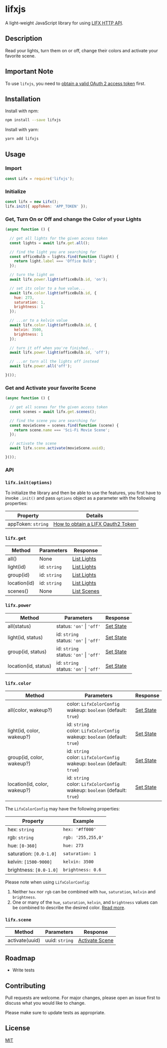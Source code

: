 # lifxjs
A light-weight JavaScript library for using [LIFX HTTP API](https://api.developer.lifx.com).

## Description

Read your lights, turn them on or off, change their colors and activate your favorite scene.

## Important Note

To use `lifxjs`, you need to [obtain a valid OAuth 2 access token](https://api.developer.lifx.com/docs/authentication) first.

## Installation

Install with npm:

```bash
npm install --save lifxjs
```

Install with yarn:

```bash
yarn add lifxjs
```

## Usage

### Import

```javascript
const Lifx = require('lifxjs');
```

### Initialize

```javascript
const lifx = new Lifx();
lifx.init({ appToken: 'APP_TOKEN' });
```

### Get, Turn On or Off and change the Color of your Lights

```javascript
(async function () {

  // get all lights for the given access token
  const lights = await lifx.get.all();

  // find the light you are searching for
  const officeBulb = lights.find(function (light) {
    return light.label === 'Office Bulb';
  });

  // turn the light on
  await lifx.power.light(officeBulb.id, 'on');

  // set its color to a hue value...
  await lifx.color.light(officeBulb.id, {
    hue: 273,
    saturation: 1,
    brightness: 1
  });

  // ...or to a kelvin value
  await lifx.color.light(officeBulb.id, {
    kelvin: 3500,
    brightness: 1
  });

  // turn it off when you're finished...
  await lifx.power.light(officeBulb.id, 'off');

  // ...or turn all the lights off instead
  await lifx.power.all('off');

}());
```

### Get and Activate your favorite Scene

```javascript
(async function () {

  // get all scenes for the given access token
  const scenes = await lifx.get.scenes();

  // find the scene you are searching for
  const movieScene = scenes.find(function (scene) {
    return scene.name === 'Sci-Fi Movie Scene';
  });

  // activate the scene
  await lifx.scene.activate(movieScene.uuid);

}());
```

### API

### `lifx.init(options)`

To initialize the library and then be able to use the features, you first have to invoke `.init()` and pass `options` object as a parameter with the following properties:

| Property           | Details                                                                                 |
| -----------------  | --------------------------------------------------------------------------------------- |
| appToken: `string` | [How to obtain a LIFX Oauth2 Token](https://api.developer.lifx.com/docs/authentication) |

### `lifx.get`

| Method        | Parameters   | Response                                                       |
| ------------- | ------------ | -------------------------------------------------------------- |
| all()         | None         | [List Lights](https://api.developer.lifx.com/docs/list-lights) |
| light(id)     | id: `string` | [List Lights](https://api.developer.lifx.com/docs/list-lights) |
| group(id)     | id: `string` | [List Lights](https://api.developer.lifx.com/docs/list-lights) |
| location(id)  | id: `string` | [List Lights](https://api.developer.lifx.com/docs/list-lights) |
| scenes()      | None         | [List Scenes](https://api.developer.lifx.com/docs/list-scenes) |

### `lifx.power`

| Method               | Parameters                                       | Response                                                   |
| -------------------- | ------------------------------------------------ | ---------------------------------------------------------- |
| all(status)          | status: `'on'` &#124; `'off'`                    | [Set State](https://api.developer.lifx.com/docs/set-state) |
| light(id, status)    | id: `string` <br/> status: `'on'` &#124; `'off'` | [Set State](https://api.developer.lifx.com/docs/set-state) |
| group(id, status)    | id: `string` <br/> status: `'on'` &#124; `'off'` | [Set State](https://api.developer.lifx.com/docs/set-state) |
| location(id, status) | id: `string` <br/> status: `'on'` &#124; `'off'` | [Set State](https://api.developer.lifx.com/docs/set-state) |

### `lifx.color`

| Method                       | Parameters                                                                             | Response                                                   |
| ---------------------------- | -------------------------------------------------------------------------------------- | ---------------------------------------------------------- |
| all(color, wakeup?)          | color: `LifxColorConfig` <br/> wakeup: `boolean` (default: `true`)                     | [Set State](https://api.developer.lifx.com/docs/set-state) |
| light(id, color, wakeup?)    | id: `string` <br /> color: `LifxColorConfig` <br/> wakeup: `boolean` (default: `true`) | [Set State](https://api.developer.lifx.com/docs/set-state) |
| group(id, color, wakeup?)    | id: `string` <br /> color: `LifxColorConfig` <br/> wakeup: `boolean` (default: `true`) | [Set State](https://api.developer.lifx.com/docs/set-state) |
| location(id, color, wakeup?) | id: `string` <br /> color: `LifxColorConfig` <br/> wakeup: `boolean` (default: `true`) | [Set State](https://api.developer.lifx.com/docs/set-state) |

The `LifxColorConfig` may have the following properties:

| Property                | Example            |
| ----------------------- | ------------------ |
| hex: `string`           | `hex: '#ff000'`    |
| rgb: `string`           | `rgb: '255,255,0'` |
| hue: `[0-360]`          | `hue: 273`         |
| saturation: `[0.0-1.0]` | `saturation: 1`    |
| kelvin: `[1500-9000]`   | `kelvin: 3500`     |
| brightness: `[0.0-1.0]` | `brightness: 0.6`  |

Please note when using `LifxColorConfig`:

1. Neither `hex` nor `rgb` can be combined with `hue`, `saturation`, `kelvin` and `brightness`.
2. One or many of the `hue`, `saturation`, `kelvin`, and `brightness` values can be combined to describe the desired color. [Read more](https://api.developer.lifx.com/v1/docs/colors).

### `lifx.scene`

| Method         | Parameters     | Response                                                             |
| -------------- | -------------- | -------------------------------------------------------------------- |
| activate(uuid) | uuid: `string` | [Activate Scene](https://api.developer.lifx.com/docs/activate-scene) |

## Roadmap
- Write tests

## Contributing
Pull requests are welcome. For major changes, please open an issue first to discuss what you would like to change.

Please make sure to update tests as appropriate.

## License
[MIT](https://choosealicense.com/licenses/mit/)
